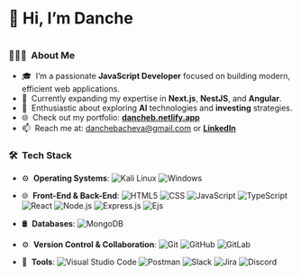 <h1>👋 Hi, I’m Danche<h1/>
  
<h3> 👨🏻‍💻 &nbsp;About Me </h3>

- 🎓 &nbsp;I’m a passionate **JavaScript Developer** focused on building modern, efficient web applications. 
- 🌱 &nbsp;Currently expanding my expertise in **Next.js**, **NestJS**, and **Angular**.
- 👀 &nbsp;Enthusiastic about exploring **AI** technologies and **investing** strategies.
- 🌐 &nbsp;Check out my portfolio: [**dancheb.netlify.app**](https://dancheb.netlify.app/)
- 📫 &nbsp;Reach me at: danchebacheva@gmail.com or [**LinkedIn**](https://www.linkedin.com/in/danche-bacheva-b3ab5a93/)

<h3> 🛠 &nbsp;Tech Stack</h3>

- ⚙️ &nbsp;**Operating Systems**:
  ![Kali Linux](https://img.shields.io/badge/-Linux-333333?style=flat&logo=Linux)
  ![Windows](https://img.shields.io/badge/-Windows-333333?style=flat&logo=windows)
- 🌐 &nbsp;**Front-End & Back-End**:
  ![HTML5](https://img.shields.io/badge/-HTML5-333333?style=flat&logo=HTML5)
  ![CSS](https://img.shields.io/badge/-CSS-333333?style=flat&logo=CSS3&logoColor=1572B6)
  ![JavaScript](https://img.shields.io/badge/-JavaScript-333333?style=flat&logo=javascript)
  ![TypeScript](https://img.shields.io/badge/-TypeScript-333333?style=flat&logo=typescript)
  ![React](https://img.shields.io/badge/-React-333333?style=flat&logo=react)
  ![Node.js](https://img.shields.io/badge/-Node.js-333333?style=flat&logo=node.js)
  ![Express.js](https://img.shields.io/badge/-Express.js-333333?style=flat&logo=express&logoColor=000000)
  ![Ejs](https://img.shields.io/badge/-EJS-333333?style=flat&logo=ejs)
- 🛢 &nbsp;**Databases**:
  ![MongoDB](https://img.shields.io/badge/-MongoDB-333333?style=flat&logo=mongodb)
- ⚙️ &nbsp;**Version Control & Collaboration**:
  ![Git](https://img.shields.io/badge/-Git-333333?style=flat&logo=git)
  ![GitHub](https://img.shields.io/badge/-GitHub-333333?style=flat&logo=github)
  ![GitLab](https://img.shields.io/badge/-GitLab-333333?style=flat&logo=gitlab)

- 🔧 &nbsp;**Tools**:
  ![Visual Studio Code](https://img.shields.io/badge/-Visual%20Studio%20Code-333333?style=flat&logo=visual-studio-code&logoColor=007ACC)
  ![Postman](https://img.shields.io/badge/-Postman-333333?style=flat&logo=postman&logoColor=FF6C37)
  ![Slack](https://img.shields.io/badge/-Slack-333333?style=flat&logo=slack&logoColor=4A154B)
  ![Jira](https://img.shields.io/badge/-Jira-333333?style=flat&logo=jira)
  ![Discord](https://img.shields.io/badge/-Discord-333333?style=flat&logo=discord)

